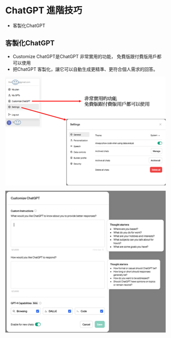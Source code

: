 # ChatGPT 進階技巧
- 客製化ChatGPT

## 客製化ChatGPT
- Customize ChatGPT是ChatGPT 非常實用的功能， 免費版跟付費版用戶都可以使用
- 把ChatGPT 客製化，讓它可以自動生成更精準、更符合個人需求的回答。
  
![ChatGPT_settings.png](ChatGPT_settings.png)

![ChatGPT_advanced_1.png](ChatGPT_advanced_1.png)
